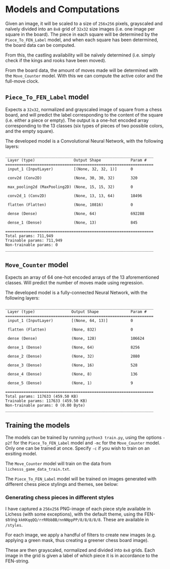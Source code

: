 # Models and Computations

Given an image, it will be scaled to a size of `256x256` pixels, grayscaled and naïvely divided into an `8x8` grid of `32x32` size images (i.e. one image per square in the board). The piece in each square will be determined by the `Piece_To_FEN_Label` model, and when each square has been determined, the board data can be computed.

From this, the castling availability will be naïvely determined (i.e. simply check if the kings and rooks have been moved).

From the board data, the amount of moves made will be determined with the `Move_Counter` model. With this we can compute the active color and the full-move clock.

## `Piece_To_FEN_Label` model

Expects a `32x32`, normalized and grayscaled image of square from a chess board, and will predict the label corresponding to the content of the square (i.e. either a piece or empty). The output is a one-hot encoded array corresponding to the 13 classes (six types of pieces of two possible colors, and the empty square).

The developed model is a Convolutional Neural Network, with the following layers:

```
_________________________________________________________________
 Layer (type)                 Output Shape             Param #
=================================================================
 input_1 (InputLayer)         [(None, 32, 32, 1)]      0

 conv2d (Conv2D)              (None, 30, 30, 32)       320

 max_pooling2d (MaxPooling2D) (None, 15, 15, 32)       0

 conv2d_1 (Conv2D)            (None, 13, 13, 64)       18496

 flatten (Flatten)            (None, 10816)            0

 dense (Dense)                (None, 64)               692288

 dense_1 (Dense)              (None, 13)               845

=================================================================
Total params: 711,949
Trainable params: 711,949
Non-trainable params: 0
_________________________________________________________________
```

## `Move_Counter` model

Expects an array of 64 one-hot encoded arrays of the 13 aforementioned classes. Will predict the number of moves made using regression.

The developed model is a fully-connected Neural Network, with the following layers:

```
_________________________________________________________________
 Layer (type)                Output Shape              Param #
=================================================================
 input_1 (InputLayer)        [(None, 64, 13)]          0

 flatten (Flatten)           (None, 832)               0

 dense (Dense)               (None, 128)               106624

 dense_1 (Dense)             (None, 64)                8256

 dense_2 (Dense)             (None, 32)                2080

 dense_3 (Dense)             (None, 16)                528

 dense_4 (Dense)             (None, 8)                 136

 dense_5 (Dense)             (None, 1)                 9

=================================================================
Total params: 117633 (459.50 KB)
Trainable params: 117633 (459.50 KB)
Non-trainable params: 0 (0.00 Byte)
_________________________________________________________________
```

## Training the models

The models can be trained by running `python3 train.py`, using the options `-p2f` for the `Piece_To_FEN_Label` model and `-mc` for the `Move_Counter` model. Only one can be trained at once. Specify `-c` if you wish to train on an exsiting model.

The `Move_Counter` model will train on the data from `lichesss_game_data_train.txt`.

The `Piece_To_FEN_Label` model will be trained on images generated with different chess piece stylings and themes, see below:

### Generating chess pieces in different styles

I have captured a `256x256` PNG-image of each piece style available in Lichess (with some exceptions), with the default theme, using the FEN-string `kkKKqqQQ/rrRRbbBB/nnNNppPP/8/8/8/8/8`. These are available in `/styles`.

For each image, we apply a handful of filters to create new images (e.g. applying a green mask, thus creating a greener chess board image).

These are then grayscaled, normalized and divided into `8x8` grids. Each image in the grid is given a label of which piece it is in accordance to the FEN-string.
